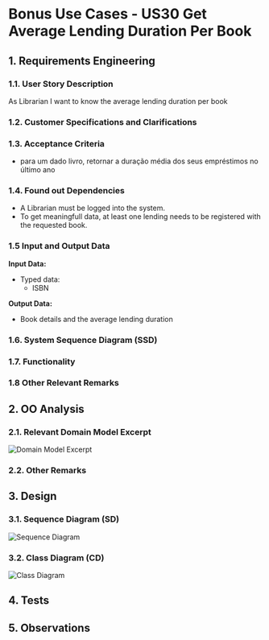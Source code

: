 # Bonus Use Cases - US30 Get Average Lending Duration Per Book
## 1. Requirements Engineering
### 1.1. User Story Description

As Librarian I want to know the average lending duration per book

### 1.2. Customer Specifications and Clarifications

### 1.3. Acceptance Criteria
- para um dado livro, retornar a duração média dos seus empréstimos no último ano

### 1.4. Found out Dependencies
- A Librarian must be logged into the system.
- To get meaningfull data, at least one lending needs to be registered with the requested book.

### 1.5 Input and Output Data

**Input Data:**

* Typed data:
  * ISBN

**Output Data:**
  * Book details and the average lending duration

### 1.6. System Sequence Diagram (SSD)
### 1.7. Functionality
### 1.8 Other Relevant Remarks
## 2. OO Analysis
### 2.1. Relevant Domain Model Excerpt

<img src="../WP4B-Lendings-DM.svg" alt="Domain Model Excerpt">

### 2.2. Other Remarks
## 3. Design
### 3.1. Sequence Diagram (SD)

<img src="US-30-GetAverageLendingDurationPerBook-SD.svg" alt="Sequence Diagram">

### 3.2. Class Diagram (CD)

<img src="../WP4B-Lendings-CD.svg" alt="Class Diagram">

## 4. Tests
## 5. Observations
